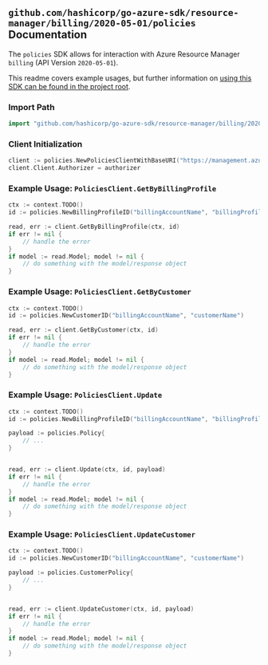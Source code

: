 
## `github.com/hashicorp/go-azure-sdk/resource-manager/billing/2020-05-01/policies` Documentation

The `policies` SDK allows for interaction with Azure Resource Manager `billing` (API Version `2020-05-01`).

This readme covers example usages, but further information on [using this SDK can be found in the project root](https://github.com/hashicorp/go-azure-sdk/tree/main/docs).

### Import Path

```go
import "github.com/hashicorp/go-azure-sdk/resource-manager/billing/2020-05-01/policies"
```


### Client Initialization

```go
client := policies.NewPoliciesClientWithBaseURI("https://management.azure.com")
client.Client.Authorizer = authorizer
```


### Example Usage: `PoliciesClient.GetByBillingProfile`

```go
ctx := context.TODO()
id := policies.NewBillingProfileID("billingAccountName", "billingProfileName")

read, err := client.GetByBillingProfile(ctx, id)
if err != nil {
	// handle the error
}
if model := read.Model; model != nil {
	// do something with the model/response object
}
```


### Example Usage: `PoliciesClient.GetByCustomer`

```go
ctx := context.TODO()
id := policies.NewCustomerID("billingAccountName", "customerName")

read, err := client.GetByCustomer(ctx, id)
if err != nil {
	// handle the error
}
if model := read.Model; model != nil {
	// do something with the model/response object
}
```


### Example Usage: `PoliciesClient.Update`

```go
ctx := context.TODO()
id := policies.NewBillingProfileID("billingAccountName", "billingProfileName")

payload := policies.Policy{
	// ...
}


read, err := client.Update(ctx, id, payload)
if err != nil {
	// handle the error
}
if model := read.Model; model != nil {
	// do something with the model/response object
}
```


### Example Usage: `PoliciesClient.UpdateCustomer`

```go
ctx := context.TODO()
id := policies.NewCustomerID("billingAccountName", "customerName")

payload := policies.CustomerPolicy{
	// ...
}


read, err := client.UpdateCustomer(ctx, id, payload)
if err != nil {
	// handle the error
}
if model := read.Model; model != nil {
	// do something with the model/response object
}
```
